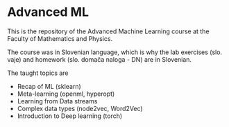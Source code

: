 # Advanced ML

This is the repository of the Advanced Machine Learning course at the Faculty of Mathematics and Physics. 


The course was in Slovenian language, which is why the lab exercises (slo. vaje) and homework (slo. domača naloga - DN) are in Slovenian.


The taught topics are
- Recap of ML (sklearn) 
- Meta-learning (openml, hyperopt)
- Learning from Data streams
- Complex data types (node2vec, Word2Vec)
- Introduction to Deep learning (torch)
